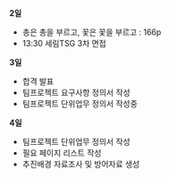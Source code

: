 **2일**
- 총은 총을 부르고, 꽃은 꽃을 부르고 : 166p
- 13:30 세림TSG 3차 면접

**3일**
- 합격 발표
- 팀프로젝트 요구사항 정의서 작성
- 팀프로젝트 단위업무 정의서 작성중

**4일**
- 팀프로젝트 단위업무 정의서 작성
- 필요 페이지 리스트 작성
- 추진배경 자료조사 및 방어자료 생성
  

